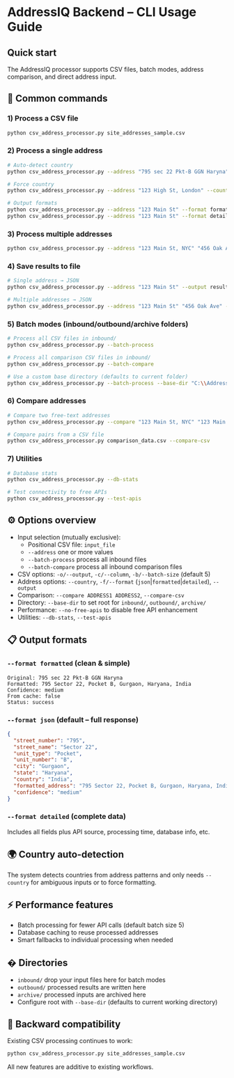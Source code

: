 # AddressIQ Backend – CLI Usage Guide

## Quick start

The AddressIQ processor supports CSV files, batch modes, address comparison, and direct address input.

## 🎯 Common commands

### 1) Process a CSV file
```bash
python csv_address_processor.py site_addresses_sample.csv
```

### 2) Process a single address
```bash
# Auto-detect country
python csv_address_processor.py --address "795 sec 22 Pkt-B GGN Haryna"

# Force country
python csv_address_processor.py --address "123 High St, London" --country "UK"

# Output formats
python csv_address_processor.py --address "123 Main St" --format formatted
python csv_address_processor.py --address "123 Main St" --format detailed
```

### 3) Process multiple addresses
```bash
python csv_address_processor.py --address "123 Main St, NYC" "456 Oak Ave, LA" "789 Park Blvd, SF"
```

### 4) Save results to file
```bash
# Single address → JSON
python csv_address_processor.py --address "123 Main St" --output result.json

# Multiple addresses → JSON
python csv_address_processor.py --address "123 Main St" "456 Oak Ave" --output results.json
```

### 5) Batch modes (inbound/outbound/archive folders)
```bash
# Process all CSV files in inbound/
python csv_address_processor.py --batch-process

# Process all comparison CSV files in inbound/
python csv_address_processor.py --batch-compare

# Use a custom base directory (defaults to current folder)
python csv_address_processor.py --batch-process --base-dir "C:\\AddressIQ\\chatbot-app\\backend"
```

### 6) Compare addresses
```bash
# Compare two free-text addresses
python csv_address_processor.py --compare "123 Main St, NYC" "123 Main Street, New York"

# Compare pairs from a CSV file
python csv_address_processor.py comparison_data.csv --compare-csv
```

### 7) Utilities
```bash
# Database stats
python csv_address_processor.py --db-stats

# Test connectivity to free APIs
python csv_address_processor.py --test-apis
```

## ⚙️ Options overview

- Input selection (mutually exclusive):
  - Positional CSV file: `input_file`
  - `--address` one or more values
  - `--batch-process` process all inbound files
  - `--batch-compare` process all inbound comparison files
- CSV options: `-o/--output`, `-c/--column`, `-b/--batch-size` (default 5)
- Address options: `--country`, `-f/--format` (`json`|`formatted`|`detailed`), `--output`
- Comparison: `--compare ADDRESS1 ADDRESS2`, `--compare-csv`
- Directory: `--base-dir` to set root for `inbound/`, `outbound/`, `archive/`
- Performance: `--no-free-apis` to disable free API enhancement
- Utilities: `--db-stats`, `--test-apis`

## 📋 Output formats

### `--format formatted` (clean & simple)
```
Original: 795 sec 22 Pkt-B GGN Haryna
Formatted: 795 Sector 22, Pocket B, Gurgaon, Haryana, India
Confidence: medium
From cache: false
Status: success
```

### `--format json` (default – full response)
```json
{
  "street_number": "795",
  "street_name": "Sector 22",
  "unit_type": "Pocket",
  "unit_number": "B",
  "city": "Gurgaon",
  "state": "Haryana",
  "country": "India",
  "formatted_address": "795 Sector 22, Pocket B, Gurgaon, Haryana, India",
  "confidence": "medium"
}
```

### `--format detailed` (complete data)
Includes all fields plus API source, processing time, database info, etc.

## 🌍 Country auto-detection

The system detects countries from address patterns and only needs `--country` for ambiguous inputs or to force formatting.

## ⚡ Performance features

- Batch processing for fewer API calls (default batch size 5)
- Database caching to reuse processed addresses
- Smart fallbacks to individual processing when needed

## � Directories

- `inbound/` drop your input files here for batch modes
- `outbound/` processed results are written here
- `archive/` processed inputs are archived here
- Configure root with `--base-dir` (defaults to current working directory)

## 🔄 Backward compatibility

Existing CSV processing continues to work:
```bash
python csv_address_processor.py site_addresses_sample.csv
```

All new features are additive to existing workflows.
